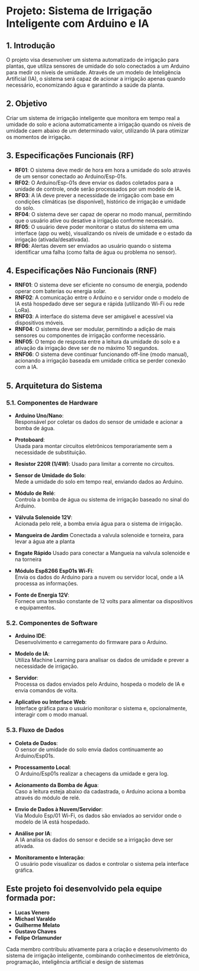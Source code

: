 # Projeto: Sistema de Irrigação Inteligente com Arduino e IA

## 1. Introdução
O projeto visa desenvolver um sistema automatizado de irrigação para plantas, que utiliza sensores de umidade do solo conectados a um Arduino para medir os níveis de umidade. Através de um modelo de Inteligência Artificial (IA), o sistema será capaz de acionar a irrigação apenas quando necessário, economizando água e garantindo a saúde da planta.

## 2. Objetivo
Criar um sistema de irrigação inteligente que monitora em tempo real a umidade do solo e aciona automaticamente a irrigação quando os níveis de umidade caem abaixo de um determinado valor, utilizando IA para otimizar os momentos de irrigação.

## 3. Especificações Funcionais (RF)

- **RF01**: O sistema deve medir de hora em hora a umidade do solo através de um sensor conectado ao Arduino/Esp-01s.
- **RF02**: O Arduino/Esp-01s deve enviar os dados coletados para a unidade de controle, onde serão processados por um modelo de IA.
- **RF03**: A IA deve prever a necessidade de irrigação com base em condições climáticas (se disponível), histórico de irrigação e umidade do solo.
- **RF04**: O sistema deve ser capaz de operar no modo manual, permitindo que o usuário ative ou desative a irrigação conforme necessário.
- **RF05**: O usuário deve poder monitorar o status do sistema em uma interface (app ou web), visualizando os níveis de umidade e o estado da irrigação (ativada/desativada).
- **RF06**: Alertas devem ser enviados ao usuário quando o sistema identificar uma falha (como falta de água ou problema no sensor).

## 4. Especificações Não Funcionais (RNF)

- **RNF01**: O sistema deve ser eficiente no consumo de energia, podendo operar com baterias ou energia solar.
- **RNF02**: A comunicação entre o Arduino e o servidor onde o modelo de IA está hospedado deve ser segura e rápida (utilizando Wi-Fi ou rede LoRa).
- **RNF03**: A interface do sistema deve ser amigável e acessível via dispositivos móveis.
- **RNF04**: O sistema deve ser modular, permitindo a adição de mais sensores ou componentes de irrigação conforme necessário.
- **RNF05**: O tempo de resposta entre a leitura da umidade do solo e a ativação da irrigação deve ser de no máximo 10 segundos.
- **RNF06**: O sistema deve continuar funcionando off-line (modo manual), acionando a irrigação baseada em umidade crítica se perder conexão com a IA.

## 5. Arquitetura do Sistema

### 5.1. Componentes de Hardware

- **Arduino Uno/Nano**:  
  Responsável por coletar os dados do sensor de umidade e acionar a bomba de água.

- **Protoboard**:  
  Usada para montar circuitos eletrônicos temporariamente sem a necessidade de substituição.

- **Resistor 220R (1/4W)**:
   Usado para limitar a corrente no circuitos.

- **Sensor de Umidade do Solo**:  
  Mede a umidade do solo em tempo real, enviando dados ao Arduino.

- **Módulo de Relé**:  
  Controla a bomba de água ou sistema de irrigação baseado no sinal do Arduino.

- **Válvula Solenoide 12V**:  
  Acionada pelo relé, a bomba envia água para o sistema de irrigação.
  
- **Mangueira de Jardim**
  Conectada a valvula solenoide e torneira, para levar a água ate a planta
    
- **Engate Rápido**
  Usado para conectar a Mangueia na valvula solenoide e na torneira

- **Módulo Esp8266 Esp01s Wi-Fi**:  
  Envia os dados do Arduino para a nuvem ou servidor local, onde a IA processa as informações.

- **Fonte de Energia 12V**:  
  Fornece uma tensão constante de 12 volts para alimentar oa dispositivos e equipamentos.

### 5.2. Componentes de Software

- **Arduino IDE**:  
  Desenvolvimento e carregamento do firmware para o Arduino.

- **Modelo de IA**:  
  Utiliza Machine Learning para analisar os dados de umidade e prever a necessidade de irrigação.

- **Servidor**:  
  Processa os dados enviados pelo Arduino, hospeda o modelo de IA e envia comandos de volta.

- **Aplicativo ou Interface Web**:  
  Interface gráfica para o usuário monitorar o sistema e, opcionalmente, interagir com o modo manual.
  

### 5.3. Fluxo de Dados

- **Coleta de Dados**:  
  O sensor de umidade do solo envia dados continuamente ao Arduino/Esp01s.

- **Processamento Local**:  
  O Arduino/Esp01s realizar a checagens da umidade e gera log.

 - **Acionamento da Bomba de Água**:  
  Caso a leitura esteja abaixo da cadastrada, o Arduino aciona a bomba através do módulo de relé. 

- **Envio de Dados à Nuvem/Servidor**:  
  Via Modulo Esp/01 Wi-Fi, os dados são enviados ao servidor onde o modelo de IA está hospedado.

- **Análise por IA**:  
  A IA analisa os dados do sensor e decide se a irrigação deve ser ativada.

- **Monitoramento e Interação**:  
  O usuário pode visualizar os dados e controlar o sistema pela interface gráfica.

## Este projeto foi desenvolvido pela equipe formada por:

- **Lucas Venero**
- **Michael Varaldo**
- **Guilherme Melato**
- **Gustavo Chaves**
- **Felipe Orlamunder**

Cada membro contribuiu ativamente para a criação e desenvolvimento do sistema de irrigação inteligente, combinando conhecimentos de eletrônica, programação, inteligência artificial e design de sistemas
